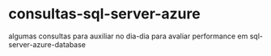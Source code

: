 # consultas-sql-server-azure
algumas consultas para auxiliar no dia-dia para avaliar performance em sql-server-azure-database
